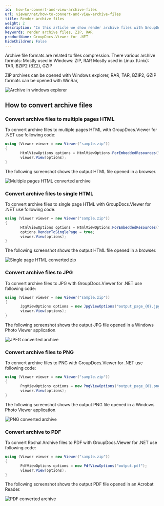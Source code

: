 ```yaml
---
id:  how-to-convert-and-view-archive-files
url: viewer/net/how-to-convert-and-view-archive-files
title: Render archive files
weight: 2
description: "In this article we show render archive files with GroupDocs.Viewer within your .NET applications."
keywords: render archive files, ZIP, RAR
productName: GroupDocs.Viewer for .NET
hideChildren: False
---
```


Archive file formats are related to files compression. There various archive formats:
Mostly used in Windows: ZIP, RAR
Mostly used in Linux (Unix): TAR, BZIP2 (BZ2), GZIP

ZIP archives can be opened with Windows explorer,
RAR, TAR, BZIP2, GZIP formats can be opened with WinRar,

![Archive in windows explorer](viewer/net/images/how-to-convert-and-view-archive-files/zip-in-explorer.png)

## How to convert archive files

### Convert archive files to multiple pages HTML

To convert archive files to multiple pages HTML with GroupDocs.Viewer for .NET use following code:

```csharp
using (Viewer viewer = new Viewer("sample.zip"))
{
       HtmlViewOptions options = HtmlViewOptions.ForEmbeddedResources("output_page_{0}.html");
       viewer.View(options);
}
```

The following screenshot shows the output HTML file opened in a browser.

![Multiple pages HTML converted archive](viewer/net/images/how-to-convert-and-view-archive-files/zip-to-multiple-html.png)

### Convert archive files to single HTML

To convert archive files to single page HTML with GroupDocs.Viewer for .NET use following code:

```csharp
using (Viewer viewer = new Viewer("sample.zip"))
{
       HtmlViewOptions options = HtmlViewOptions.ForEmbeddedResources("output.html");
       options.RenderToSinglePage = true;
       viewer.View(options);
}
```

The following screenshot shows the output HTML file opened in a browser.

![Single page HTML converted zip](viewer/net/images/how-to-convert-and-view-archive-files/zip-to-single-html.png)

### Convert archive files to JPG

To convert archive files to JPG with GroupDocs.Viewer for .NET use following code:

```csharp
using (Viewer viewer = new Viewer("sample.zip"))
{
       JpgViewOptions options = new JpgViewOptions("output_page_{0}.jpg");
       viewer.View(options);
}
```

The following screenshot shows the output JPG file opened in a Windows Photo Viewer application.

![JPEG converted archive](viewer/net/images/how-to-convert-and-view-archive-files/zip-in-jpg.png)

### Convert archive files to PNG

To convert archive files to PNG with GroupDocs.Viewer for .NET use following code:

```csharp
using (Viewer viewer = new Viewer("sample.zip"))
{
       PngViewOptions options = new PngViewOptions("output_page_{0}.png");
       viewer.View(options);
}
```

The following screenshot shows the output PNG file opened in a Windows Photo Viewer application.

![PNG converted archive](viewer/net/images/how-to-convert-and-view-archive-files/zip-in-png.png)

### Convert archive to PDF

To convert Roshal Archive files to PDF with GroupDocs.Viewer for .NET use following code:

```csharp
using (Viewer viewer = new Viewer("sample.zip"))
{
       PdfViewOptions options = new PdfViewOptions("output.pdf");
       viewer.View(options);
}
```

The following screenshot shows the output PDF file opened in an Acrobat Reader.

![PDF converted archive](viewer/net/images/how-to-convert-and-view-archive-files/zip-in-pdf.png)
